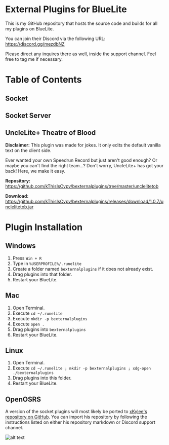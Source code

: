# External Plugins for BlueLite

This is my GitHub repository that hosts the source code and builds for all my plugins on BlueLite.

You can join their Discord via the following URL: https://discord.gg/mezdbNZ

Please direct any inquires there as well, inside the support channel. Feel free to tag me if necessary. 

# Table of Contents

## Socket

## Socket Server


## UncleLite+ Theatre of Blood

**Disclaimer:** This plugin was made for jokes. It only edits the default vanilla text on the client side.

Ever wanted your own Speedrun Record but just aren't good enough? Or maybe you can't find the right team...? Don't worry, UncleLite+ has got your back! Here, we make it easy.

**Repository:** https://github.com/kThisIsCvpv/bexternalplugins/tree/master/unclelitetob

**Download:** https://github.com/kThisIsCvpv/bexternalplugins/releases/download/1.0.7/unclelitetob.jar

# Plugin Installation

## Windows

1. Press ``Win + R``
2. Type in ``%USERPROFILE%/.runelite``
3. Create a folder named ``bexternalplugins`` if it does not already exist.
4. Drag plugins into that folder.
5. Restart your BlueLite.

## Mac

1. Open Terminal.
2. Execute ``cd ~/.runelite``
3. Execute ``mkdir -p bexternalplugins``
4. Execute ``open .``
5. Drag plugins into ``bexternalplugins``
6. Restart your BlueLite.

## Linux

1. Open Terminal.
2. Execute ``cd ~/.runelite ; mkdir -p bexternalplugins ; xdg-open ./bexternalplugins``
3. Drag plugins into this folder.
4. Restart your BlueLite.

## OpenOSRS

A version of the socket plugins will most likely be ported to [xKylee's repository on GitHub](https://github.com/xKylee/plugins-release). You can import his repository by following the instructions listed on either his repository markdown or Discord support channel.

![alt text](https://imgur.com/z7RKHA7)